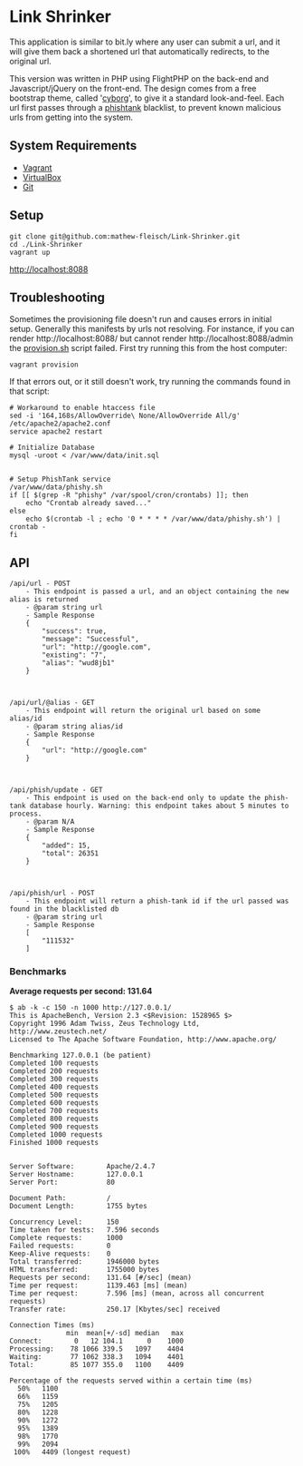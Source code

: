 # Link Shrinker

This application is similar to bit.ly where any user can submit a url, and it will give them back a shortened url that  automatically redirects, to the original url. 

This version was written in PHP using FlightPHP on the back-end and Javascript/jQuery on the front-end. The design comes from a free bootstrap theme, called '[cyborg](https://bootswatch.com/cyborg/)', to give it a standard look-and-feel. Each url first passes through a [phishtank](https://www.phishtank.com/) blacklist, to prevent known malicious urls from getting into the system. 

## System Requirements
 * [Vagrant](https://www.vagrantup.com/)
 * [VirtualBox](https://www.virtualbox.org/wiki/Downloads)
 * [Git](https://git-scm.com/)

## Setup
```
git clone git@github.com:mathew-fleisch/Link-Shrinker.git
cd ./Link-Shrinker
vagrant up
```
[http://localhost:8088](http://localhost:8088)

## Troubleshooting
Sometimes the provisioning file doesn't run and causes errors in initial setup. Generally this manifests by urls not resolving. For instance, if you can render http://localhost:8088/ but cannot render http://localhost:8088/admin the [provision.sh](https://github.com/mathew-fleisch/Link-Shrinker/blob/master/scripts/provision.sh#L14) script failed.
First try running this from the host computer:
```
vagrant provision
```
If that errors out, or it still doesn't work, try running the commands found in that script:
```
# Workaround to enable htaccess file 
sed -i '164,168s/AllowOverride\ None/AllowOverride All/g' /etc/apache2/apache2.conf
service apache2 restart

# Initialize Database
mysql -uroot < /var/www/data/init.sql


# Setup PhishTank service
/var/www/data/phishy.sh
if [[ $(grep -R "phishy" /var/spool/cron/crontabs) ]]; then
	echo "Crontab already saved..."
else 
	echo $(crontab -l ; echo '0 * * * * /var/www/data/phishy.sh') | crontab -
fi 
```


## API

``` 
/api/url - POST
	- This endpoint is passed a url, and an object containing the new alias is returned
	- @param string url
	- Sample Response
	{
		"success": true,
		"message": "Successful",
		"url": "http://google.com",
		"existing": "7",
		"alias": "wud8jb1"
	}



/api/url/@alias - GET
	- This endpoint will return the original url based on some alias/id
	- @param string alias/id
	- Sample Response
	{
		"url": "http://google.com"
	}



/api/phish/update - GET
	- This endpoint is used on the back-end only to update the phish-tank database hourly. Warning: this endpoint takes about 5 minutes to process.
	- @param N/A
	- Sample Response
	{
		"added": 15,
		"total": 26351
	}



/api/phish/url - POST
	- This endpoint will return a phish-tank id if the url passed was found in the blacklisted db
	- @param string url
	- Sample Response
	[
		"111532"
	]
```


### Benchmarks
**Average requests per second: 131.64**
```
$ ab -k -c 150 -n 1000 http://127.0.0.1/
This is ApacheBench, Version 2.3 <$Revision: 1528965 $>
Copyright 1996 Adam Twiss, Zeus Technology Ltd, http://www.zeustech.net/
Licensed to The Apache Software Foundation, http://www.apache.org/

Benchmarking 127.0.0.1 (be patient)
Completed 100 requests
Completed 200 requests
Completed 300 requests
Completed 400 requests
Completed 500 requests
Completed 600 requests
Completed 700 requests
Completed 800 requests
Completed 900 requests
Completed 1000 requests
Finished 1000 requests


Server Software:        Apache/2.4.7
Server Hostname:        127.0.0.1
Server Port:            80

Document Path:          /
Document Length:        1755 bytes

Concurrency Level:      150
Time taken for tests:   7.596 seconds
Complete requests:      1000
Failed requests:        0
Keep-Alive requests:    0
Total transferred:      1946000 bytes
HTML transferred:       1755000 bytes
Requests per second:    131.64 [#/sec] (mean)
Time per request:       1139.463 [ms] (mean)
Time per request:       7.596 [ms] (mean, across all concurrent requests)
Transfer rate:          250.17 [Kbytes/sec] received

Connection Times (ms)
              min  mean[+/-sd] median   max
Connect:        0   12 104.1      0    1000
Processing:    78 1066 339.5   1097    4404
Waiting:       77 1062 338.3   1094    4401
Total:         85 1077 355.0   1100    4409

Percentage of the requests served within a certain time (ms)
  50%   1100
  66%   1159
  75%   1205
  80%   1228
  90%   1272
  95%   1389
  98%   1770
  99%   2094
 100%   4409 (longest request)
```
